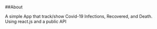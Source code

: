 ##About

A simple App that track/show Covid-19 Infections, Recovered, and Death. Using react.js and a public API
